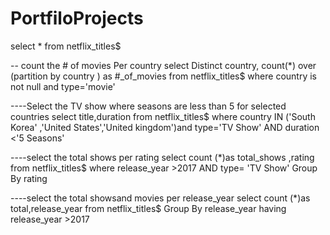 # PortfiloProjects
select *
from netflix_titles$

-- count the # of movies  Per country 
select Distinct country, count(*) over (partition by country ) as #_of_movies
from netflix_titles$
where country is not null and type='movie'

----Select the TV show where seasons are less than 5 for selected countries
 select title,duration
from netflix_titles$
where country IN ('South Korea' ,'United States','United kingdom')and type='TV Show' AND duration <'5 Seasons'

----select the total shows per rating
select count (*)as total_shows ,rating
from netflix_titles$
where release_year >2017 AND type= 'TV Show'
Group By rating

----select the total showsand movies  per release_year
select count (*)as total,release_year
from netflix_titles$
Group By release_year 
having release_year >2017 
